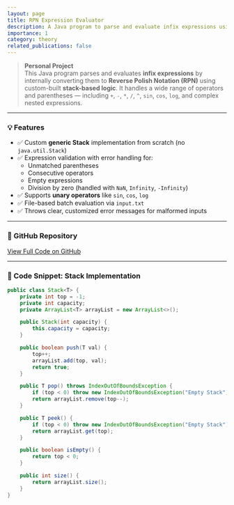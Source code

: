 ```yaml
---
layout: page
title: RPN Expression Evaluator
description: A Java program to parse and evaluate infix expressions using stacks
importance: 1
category: theory
related_publications: false
---
```


> **Personal Project**  
> This Java program parses and evaluates **infix expressions** by internally converting them to **Reverse Polish Notation (RPN)** using custom-built **stack-based logic**. It handles a wide range of operators and parentheses — including `+`, `-`, `*`, `/`, `^`, `sin`, `cos`, `log`, and complex nested expressions.

---

### 💡 Features

- ✅ Custom **generic Stack<T>** implementation from scratch (no `java.util.Stack`)
- ✅ Expression validation with error handling for:
  - Unmatched parentheses
  - Consecutive operators
  - Empty expressions
  - Division by zero (handled with `NaN`, `Infinity`, `-Infinity`)
- ✅ Supports **unary operators** like `sin`, `cos`, `log`
- ✅ File-based batch evaluation via `input.txt`
- ✅ Throws clear, customized error messages for malformed inputs


---

### 🔗 GitHub Repository

[View Full Code on GitHub](https://github.com/pinakirm/RPN-Calculator/tree/master)

---

### 🔧 Code Snippet: Stack Implementation

```java
public class Stack<T> {
    private int top = -1;
    private int capacity;
    private ArrayList<T> arrayList = new ArrayList<>();

    public Stack(int capacity) {
        this.capacity = capacity;
    }

    public boolean push(T val) {
        top++;
        arrayList.add(top, val);
        return true;
    }

    public T pop() throws IndexOutOfBoundsException {
        if (top < 0) throw new IndexOutOfBoundsException("Empty Stack");
        return arrayList.remove(top--);
    }

    public T peek() {
        if (top < 0) throw new IndexOutOfBoundsException("Empty Stack");
        return arrayList.get(top);
    }

    public boolean isEmpty() {
        return top < 0;
    }

    public int size() {
        return arrayList.size();
    }
}
